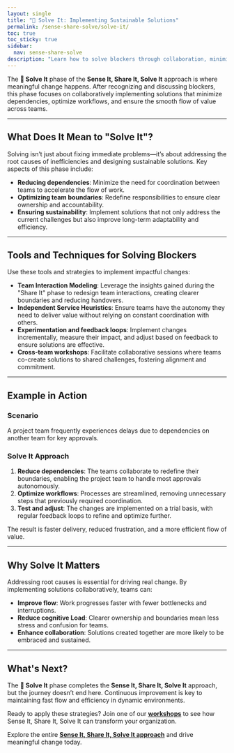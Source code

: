 ```yaml
---
layout: single
title: "🤝 Solve It: Implementing Sustainable Solutions"
permalink: /sense-share-solve/solve-it/
toc: true
toc_sticky: true
sidebar:
  nav: sense-share-solve
description: "Learn how to solve blockers through collaboration, minimizing dependencies, and optimizing team boundaries to achieve faster flow and reduced cognitive load."
---
```


The **🤝 Solve It** phase of the **Sense It, Share It, Solve It** approach is where meaningful change happens. After recognizing and discussing blockers, this phase focuses on collaboratively implementing solutions that minimize dependencies, optimize workflows, and ensure the smooth flow of value across teams.

---

## What Does It Mean to "Solve It"?

Solving isn’t just about fixing immediate problems—it’s about addressing the root causes of inefficiencies and designing sustainable solutions. Key aspects of this phase include:

- **Reducing dependencies**: Minimize the need for coordination between teams to accelerate the flow of work.
- **Optimizing team boundaries**: Redefine responsibilities to ensure clear ownership and accountability.
- **Ensuring sustainability**: Implement solutions that not only address the current challenges but also improve long-term adaptability and efficiency.

---

## Tools and Techniques for Solving Blockers

Use these tools and strategies to implement impactful changes:

- **Team Interaction Modeling**: Leverage the insights gained during the "Share It" phase to redesign team interactions, creating clearer boundaries and reducing handovers.
- **Independent Service Heuristics**: Ensure teams have the autonomy they need to deliver value without relying on constant coordination with others.
- **Experimentation and feedback loops**: Implement changes incrementally, measure their impact, and adjust based on feedback to ensure solutions are effective.
- **Cross-team workshops**: Facilitate collaborative sessions where teams co-create solutions to shared challenges, fostering alignment and commitment.

---

## Example in Action

### Scenario

A project team frequently experiences delays due to dependencies on another team for key approvals.

### Solve It Approach

1. **Reduce dependencies**: The teams collaborate to redefine their boundaries, enabling the project team to handle most approvals autonomously.
2. **Optimize workflows**: Processes are streamlined, removing unnecessary steps that previously required coordination.
3. **Test and adjust**: The changes are implemented on a trial basis, with regular feedback loops to refine and optimize further.

The result is faster delivery, reduced frustration, and a more efficient flow of value.

---

## Why Solve It Matters

Addressing root causes is essential for driving real change. By implementing solutions collaboratively, teams can:

- **Improve flow**: Work progresses faster with fewer bottlenecks and interruptions.
- **Reduce cognitive Load**: Clearer ownership and boundaries mean less stress and confusion for teams.
- **Enhance collaboration**: Solutions created together are more likely to be embraced and sustained.

---

## What's Next?

The **🤝 Solve It** phase completes the **Sense It, Share It, Solve It** approach, but the journey doesn’t end here. Continuous improvement is key to maintaining fast flow and efficiency in dynamic environments.

Ready to apply these strategies? Join one of our **[workshops](/workshops/)** to see how Sense It, Share It, Solve It can transform your organization.

Explore the entire **[Sense It, Share It, Solve It approach](/sense-share-solve/)** and drive meaningful change today.
